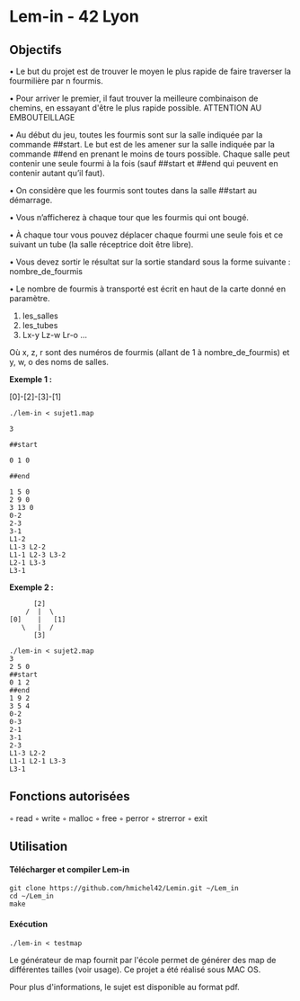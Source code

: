 # Lem-in - 42 Lyon

## Objectifs

• Le but du projet est de trouver le moyen le plus rapide de faire traverser la fourmilière par n fourmis.

• Pour arriver le premier, il faut trouver la meilleure combinaison de chemins, en essayant d'être le plus rapide possible. ATTENTION AU EMBOUTEILLAGE

• Au début du jeu, toutes les fourmis sont sur la salle indiquée par la commande
\##start. Le but est de les amener sur la salle indiquée par la commande ##end en
prenant le moins de tours possible. Chaque salle peut contenir une seule fourmi à
la fois (sauf ##start et ##end qui peuvent en contenir autant qu’il faut).

• On considère que les fourmis sont toutes dans la salle ##start au démarrage.

• Vous n’afficherez à chaque tour que les fourmis qui ont bougé.

• À chaque tour vous pouvez déplacer chaque fourmi une seule fois et ce suivant un
tube (la salle réceptrice doit être libre).

• Vous devez sortir le résultat sur la sortie standard sous la forme suivante :
nombre_de_fourmis

• Le nombre de fourmis à transporté est écrit en haut de la carte donné en paramètre.

1. les_salles
2. les_tubes
3. Lx-y Lz-w Lr-o ...

Où x, z, r sont des numéros de fourmis (allant de 1 à nombre_de_fourmis) et y,
w, o des noms de salles.

**Exemple 1 :**

[0]-[2]-[3]-\[1]

```
./lem-in < sujet1.map

3

##start

0 1 0

##end

1 5 0
2 9 0
3 13 0
0-2
2-3
3-1
L1-2
L1-3 L2-2
L1-1 L2-3 L3-2
L2-1 L3-3
L3-1

```

**Exemple 2 :**



	      [2]
        /  |  \
	[0]    |   [1]
 	   \   |  /
  	      [3]


```
./lem-in < sujet2.map
3
2 5 0
##start
0 1 2
##end
1 9 2
3 5 4
0-2
0-3
2-1
3-1
2-3
L1-3 L2-2
L1-1 L2-1 L3-3
L3-1
```

## Fonctions autorisées
◦ read
◦ write
◦ malloc
◦ free
◦ perror
◦ strerror
◦ exit

## Utilisation

#### Télécharger et compiler Lem-in
```
git clone https://github.com/hmichel42/Lemin.git ~/Lem_in
cd ~/Lem_in
make
```
#### Exécution
```
./lem-in < testmap
```
Le générateur de map fournit par l'école permet de générer des map de différentes tailles (voir usage). Ce projet a été réalisé sous MAC OS.

Pour plus d'informations, le sujet est disponible au format pdf.